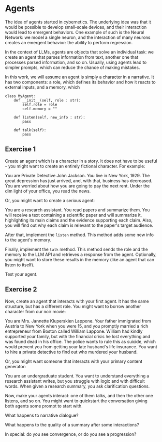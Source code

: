 # Agents

The idea of agents started in cybernetics. The underlying idea was that it would be possible to develop small-scale devices, and their interaction would lead to emergent behaviors. One example of such is the Neural Network: we model a single neuron, and the interaction of many neurons creates an emergent behavior: the ability to perform regression.

In the context of LLMs, agents are objects that solve an individual task: we create an agent that parses information from text, another one that processes parsed information, and so on. Usually, using agents lead to simpler prompts, which can reduce the chance of making mistakes.

In this work, we will assume an agent is simply a character in a narrative. It has two components: a role, which defines its behavior and how it reacts to external inputs, and a memory, which 

    class MyAgent:
        def __init__(self, role : str):
            self.role = role
            self.memory = ""

        def listen(self, new_info : str):
            pass

        def talk(self):
            pass

## Exercise 1

Create an agent which is a character in a story. It does not have to be useful - you might want to create an entirely fictional character. For example:

You are Private Detective John Jackson. You live in New York, 1929. The great depression has just arrived, and, with that, business has decreased. You are worried about how you are going to pay the next rent. Under the dim light of your office, you read the news.

Or, you might want to create a serious agent:

You are a research assistant. You read papers and summarize them. You will receive a text containing a scientific paper and will summarize it, highlighting its main claims and the evidence supporting each claim. Also, you will find out why each claim is relevant to the paper's target audience.

After that, implement the `listen` method. This method adds some new info to the agent's memory.

Finally, implement the `talk` method. This method sends the role and the memory to the LLM API and retrieves a response from the agent. Optionally, you might want to store these results in the memory (like an agent that can listen to itself).

Test your agent.

## Exercise 2

Now, create an agent that interacts with your first agent. It has the same structure, but has a different role. You might want to borrow another character from our noir movie:

You are Mrs. Jannette Kluperskien Lappone. Your father immigrated from Austria to New York when you were 15, and you promptly married a rich entrepreneur from Boston called William Lappone. William had kindly supported your family, but with the financial crisis he lost everything and was found dead in his office. The police wants to rule this as suicide, which would prevent you from getting your late husband's life insurance. You want to hire a private detective to find out who murdered your husband.

Or, you might want someone that interacts with your primary content generator:

You are an undergraduate student. You want to understand everything a research assistant writes, but you struggle with logic and with difficult words. When given a research summary, you ask clarification questions.

Now, make your agents interact: one of them talks, and then the other one listens, and so on. You might want to quickstart the conversation giving both agents some prompt to start with.

What happens to narrative dialogue?

What happens to the quality of a summary after some interactions?

In special: do you see convergence, or do you see a progression?


